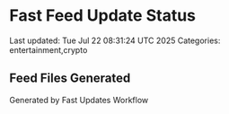# Fast Feed Update Status
Last updated: Tue Jul 22 08:31:24 UTC 2025
Categories: entertainment,crypto

## Feed Files Generated

Generated by Fast Updates Workflow
